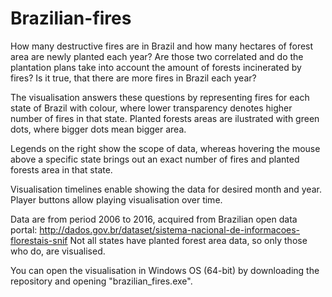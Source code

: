 # Brazilian-fires

How many destructive fires are in Brazil and how many hectares of forest area are newly planted each year? Are those two correlated and do the plantation plans take into account the amount of forests incinerated by fires? Is it true, that there are more fires in Brazil each year?

The visualisation answers these questions by representing fires for each state of Brazil with colour, where lower transparency denotes higher number of fires in that state.
Planted forests areas are ilustrated with green dots, where bigger dots mean bigger area.

Legends on the right show the scope of data, whereas hovering the mouse above a specific state brings out an exact number of fires and planted forests area in that state.

Visualisation timelines enable showing the data for desired month and year. Player buttons allow playing visualisation over time.

Data are from period 2006 to 2016, acquired from Brazilian open data portal: http://dados.gov.br/dataset/sistema-nacional-de-informacoes-florestais-snif
Not all states have planted forest area data, so only those who do, are visualised.

You can open the visualisation in Windows OS (64-bit) by downloading the repository and opening "brazilian_fires.exe".
